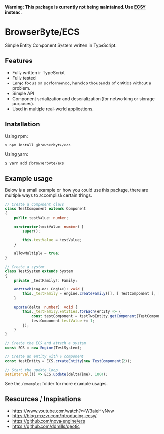 
**Warning: This package is currently not being maintained. Use [ECSY](https://ecsy.io/) instead.**

# BrowserByte/ECS

Simple Entity Component System written in TypeScript. 

## Features

- Fully written in TypeScript
- Fully tested 
- Large focus on performance, handles thousands of entities without a problem.
- Simple API
- Component serialization and deserialization (for networking or storage purposes).
- Used in multiple real-world applications.

## Installation

Using npm:

```bash
$ npm install @browserbyte/ecs
```

Using yarn:

```bash
$ yarn add @browserbyte/ecs
```

## Example usage

Below is a small example on how you could use this package, there are multiple ways to accomplish certain things.

```typescript
// Create a component class
class TestComponent extends Component
{
    public testValue: number;

    constructor(testValue: number) {
        super();

        this.testValue = testValue;
    }

    allowMultiple = true;
}

// Create a system
class TestSystem extends System
{
    private _testFamily!: Family;

    onAttach(engine: Engine): void {
        this._testFamily = engine.createFamily([], [ TestComponent ], []);
    }

    update(delta: number): void {
        this._testFamily.entities.forEach(entity => {
            const testComponent = testTwoEntity.getComponent(TestComponent);
            testComponent.testValue += 1;
        });
    }
}

// Create the ECS and attach a system
const ECS = new Engine(TestSystem);

// Create an entity with a component
const testEntity = ECS.createEntity(new TestComponent(2));

// Start the update loop
setInterval(() => ECS.update(deltaTime), 1000);
```

See the ``/examples`` folder for more example usages.

## Resources / Inspirations

- https://www.youtube.com/watch?v=W3aieHjyNvw
- https://blog.mozvr.com/introducing-ecsy/
- https://github.com/nova-engine/ecs
- https://github.com/ddmills/geotic
